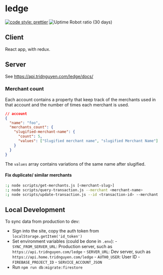 # ledge

[![code style: prettier](https://img.shields.io/badge/code_style-prettier-ff69b4.svg?style=flat-square)](https://github.com/prettier/prettier)
![Uptime Robot ratio (30 days)](https://img.shields.io/uptimerobot/ratio/m783022626-59e5f02bc4047cc0d49d005e.svg?style=flat-square)

## Client

React app, with redux.

## Server

See <https://api.tridnguyen.com/ledge/docs/>

### Merchant count

Each account contains a property that keep track of the merchants used in that account and the number of times each merchant is used.

```json
// account
{
  "name": "foo",
  "merchants_count": {
    "slugified-merchant-name": {
      "count": 5,
      "values": ["Slugified merchant name", "slugified Merchant Name"]
    }
  }
}
```

The `values` array contains variations of the same name after slugified.

#### Fix duplicate/ similar merchants

```bash
:; node scripts/get-merchants.js [<merchant-slug>]
:; node scripts/query-transaction.js --merchant <merchant-name>
:; node scripts/update-transaction.js --id <transaction-id> --merchant <new-merchant-name>
```

## Local Development

To sync data from production to dev:

- Sign into the site, copy the auth token from `localStorage.getItem('id_token')`
- Set environment variables (could be done in `.env`): - `SYNC_FROM_SERVER_URL`: Production server, such as `https://api.tridnguyen.com/ledge` - `SERVER_URL`: Dev server, such as `https://api.home.tridnguyen.com/ledge` - `AUTH0_USER`: User ID - `FIREBASE_PROJECT_ID` - `SERVICE_ACCOUNT_JSON`
- Run `npm run db:migrate:firestore`
